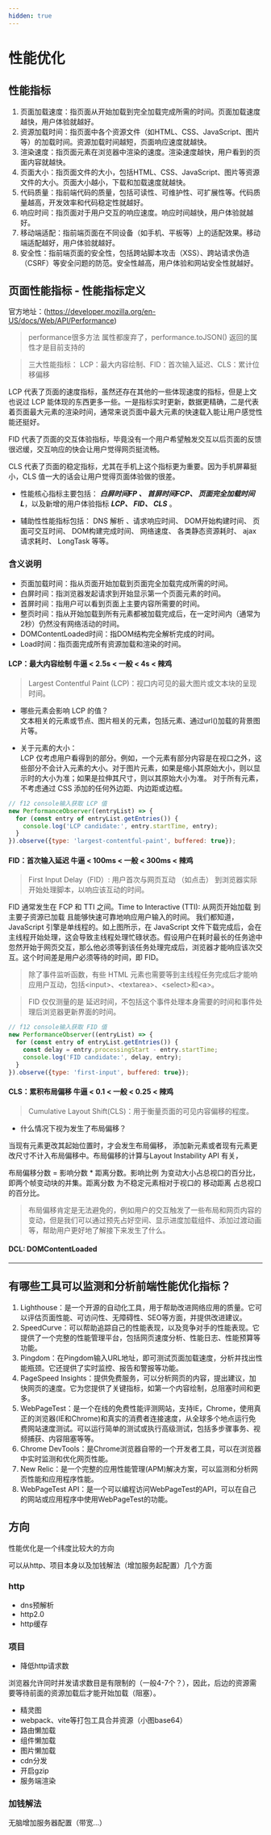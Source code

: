 ```yaml
---
hidden: true
---
```

# 性能优化

## 性能指标

1. 页面加载速度：指页面从开始加载到完全加载完成所需的时间。页面加载速度越快，用户体验就越好。
2. 资源加载时间：指页面中各个资源文件（如HTML、CSS、JavaScript、图片等）的加载时间。资源加载时间越短，页面响应速度就越快。
3. 渲染速度：指页面元素在浏览器中渲染的速度。渲染速度越快，用户看到的页面内容就越快。
4. 页面大小：指页面文件的大小，包括HTML、CSS、JavaScript、图片等资源文件的大小。页面大小越小，下载和加载速度就越快。
5. 代码质量：指前端代码的质量，包括可读性、可维护性、可扩展性等。代码质量越高，开发效率和代码稳定性就越好。
6. 响应时间：指页面对于用户交互的响应速度。响应时间越快，用户体验就越好。
7. 移动端适配：指前端页面在不同设备（如手机、平板等）上的适配效果。移动端适配越好，用户体验就越好。
8. 安全性：指前端页面的安全性，包括跨站脚本攻击（XSS）、跨站请求伪造（CSRF）等安全问题的防范。安全性越高，用户体验和网站安全性就越好。


## 页面性能指标 - 性能指标定义

官方地址：(https://developer.mozilla.org/en-US/docs/Web/API/Performance)

> performance很多方法 属性都废弃了，performance.toJSON() 返回的属性才是目前支持的

> 三大性能指标：  LCP：最大内容绘制、FID：首次输入延迟、CLS：累计位移偏移

LCP 代表了页面的速度指标，虽然还存在其他的一些体现速度的指标，但是上文也说过 LCP 能体现的东西更多一些。一是指标实时更新，数据更精确，二是代表着页面最大元素的渲染时间，通常来说页面中最大元素的快速载入能让用户感觉性能还挺好。

FID 代表了页面的交互体验指标，毕竟没有一个用户希望触发交互以后页面的反馈很迟缓，交互响应的快会让用户觉得网页挺流畅。
     
CLS 代表了页面的稳定指标，尤其在手机上这个指标更为重要。因为手机屏幕挺小，CLS 值一大的话会让用户觉得页面体验做的很差。


* 性能核心指标主要包括：
  _**白屏时间FP 、 首屏时间FCP、 页面完全加载时间L**_，以及新增的用户体验指标 _**LCP、 FID、 CLS**_ 。

* 辅助性性能指标包括：
  DNS 解析 、请求响应时间、 DOM开始构建时间、 页面可交互时间、 DOM构建完成时间、 网络速度、 各类静态资源耗时、 ajax请求耗时、 LongTask 等等。

### 含义说明

* 页面加载时间：指从页面开始加载到页面完全加载完成所需的时间。
* 白屏时间：指浏览器发起请求到开始显示第一个页面元素的时间。
* 首屏时间：指用户可以看到页面上主要内容所需要的时间。
* 整页时间：指从开始加载到所有元素都被加载完成后，在一定时间内（通常为2秒）仍然没有网络活动的时间。
* DOMContentLoaded时间：指DOM结构完全解析完成的时间。
* Load时间：指页面完成所有资源加载和渲染的时间。


#### LCP：最大内容绘制     牛逼 < 2.5s < 一般  < 4s < 辣鸡

> Largest Contentful Paint (LCP)：视口内可见的最大图片或文本块的呈现时间。

- 哪些元素会影响 LCP 的值？  
  文本相关的元素或节点、图片相关的元素，包括<img>元素、通过url()加载的背景图片等。

- 关于元素的大小：  
LCP 仅考虑用户看得到的部分。例如，一个元素有部分内容是在视口之外，这些部分不会计入元素的大小。对于图片元素，如果是缩小其原始大小，则以显示时的大小为准；如果是拉伸其尺寸，则以其原始大小为准。
对于所有元素，不考虑通过 CSS 添加的任何外边距、内边距或边框。

```js
// f12 console输入获取 LCP 值
new PerformanceObserver((entryList) => {
  for (const entry of entryList.getEntries()) {
    console.log('LCP candidate:', entry.startTime, entry);
  }
}).observe({type: 'largest-contentful-paint', buffered: true});

```

#### FID：首次输入延迟   牛逼 < 100ms < 一般  < 300ms < 辣鸡

> First Input Delay（FID）: 用户首次与网页互动 （如点击） 到浏览器实际开始处理脚本，以响应该互动的时间。

FID 通常发生在 FCP 和 TTI 之间。Time to Interactive (TTI): 从网页开始加载 到主要子资源已加载 且能够快速可靠地响应用户输入的时间。 我们都知道，JavaScript 引擎是单线程的。如上图所示，在 JavaScript 文件下载完成后，会在主线程开始处理，这会导致主线程处理忙碌状态。假设用户在耗时最长的任务途中忽然开始于网页交互，那么他必须等到该任务处理完成后，浏览器才能响应该次交互。这个时间差是用户必须等待的时间，即 FID。

> 除了事件监听函数，有些 HTML 元素也需要等到主线程任务完成后才能响应用户互动，包括\<input>、\<textarea>、\<select>和\<a>。

> FID 仅仅测量的是 延迟时间，不包括这个事件处理本身需要的时间和事件处理后浏览器更新界面的时间。

```js
// f12 console输入获取 FID 值
new PerformanceObserver((entryList) => {
  for (const entry of entryList.getEntries()) {
    const delay = entry.processingStart - entry.startTime;
    console.log('FID candidate:', delay, entry);
  }
}).observe({type: 'first-input', buffered: true});

```

#### CLS：累积布局偏移  牛逼 < 0.1 < 一般  < 0.25 < 辣鸡

> Cumulative Layout Shift(CLS)：用于衡量页面的可见内容偏移的程度。


* 什么情况下视为发生了布局偏移？

当现有元素更改其起始位置时，才会发生布局偏移， 添加新元素或者现有元素更改尺寸不计入布局偏移中。布局偏移的计算与Layout Instability API 有关，

布局偏移分数 = 影响分数 * 距离分数。影响比例 为变动大小占总视口的百分比，即两个帧变动块的并集。距离分数 为不稳定元素相对于视口的 移动距离 占总视口的百分比。


> 布局偏移肯定是无法避免的，例如用户的交互触发了一些布局和网页内容的变动，但是我们可以通过预先占好空间、显示进度加载组件、添加过渡动画等，帮助用户更好地了解接下来发生了什么。


#### DCL: DOMContentLoaded





---

## 有哪些工具可以监测和分析前端性能优化指标？

1. Lighthouse：是一个开源的自动化工具，用于帮助改进网络应用的质量。它可以评估页面性能、可访问性、无障碍性、SEO等方面，并提供改进建议。
2. SpeedCurve：可以帮助追踪自己的性能表现，以及竞争对手的性能表现。它提供了一个完整的性能管理平台，包括网页速度分析、性能日志、性能预算等功能。
3. Pingdom：在Pingdom输入URL地址，即可测试页面加载速度，分析并找出性能瓶颈。它还提供了实时监控、报告和警报等功能。
4. PageSpeed Insights：提供免费服务，可以分析网页的内容，提出建议，加快网页的速度。它为您提供了关键指标，如第一个内容绘制，总阻塞时间和更多。
5. WebPageTest：是一个在线的免费性能评测网站，支持IE，Chrome，使用真正的浏览器(IE和Chrome)和真实的消费者连接速度，从全球多个地点运行免费网站速度测试。可以运行简单的测试或执行高级测试，包括多步骤事务、视频捕获、内容阻塞等等。
6. Chrome DevTools：是Chrome浏览器自带的一个开发者工具，可以在浏览器中实时监测和优化网页性能。
7. New Relic：是一个完整的应用性能管理(APM)解决方案，可以监测和分析网页性能和应用程序性能。
8. WebPageTest API：是一个可以编程访问WebPageTest的API，可以在自己的网站或应用程序中使用WebPageTest的功能。


## 方向

性能优化是一个纬度比较大的方向

可以从http、项目本身以及加钱解法（增加服务起配置）几个方面


### http

- dns预解析
- http2.0
- http缓存



### 项目

- 降低http请求数

浏览器允许同时并发请求数目是有限制的（一般4-7个？），因此，后边的资源需要等待前面的资源加载后才能开始加载（阻塞）。


- 精灵图 
- webpack、vite等打包工具合并资源（小图base64）
- 路由懒加载
- 组件懒加载
- 图片懒加载
- cdn分发
- 开启gzip
- 服务端渲染

### 加钱解法

无脑增加服务器配置（带宽...）









